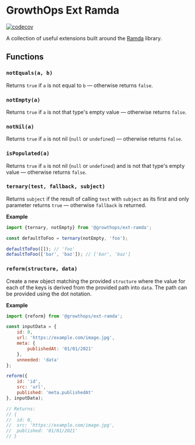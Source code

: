 # GrowthOps Ext Ramda

[![codecov](https://codecov.io/gh/growthops-digital/ext-ramda/branch/main/graph/badge.svg?token=QYEO8FK8JA)](https://codecov.io/gh/growthops-digital/ext-ramda)

A collection of useful extensions built around the [Ramda](https://ramdajs.com/) library.

## Functions

### `notEquals(a, b)`

Returns `true` if `a` is not equal to `b` — otherwise returns `false`.

### `notEmpty(a)`

Returns `true` if `a` is not that type's empty value — otherwise returns `false`.

### `notNil(a)`

Returns `true` if `a` is not nil (`null` or `undefined`) — otherwise returns `false`.

### `isPopulated(a)`

Returns `true` if `a` is not nil (`null` or `undefined`) and is not that type's empty value — otherwise returns `false`.

### `ternary(test, fallback, subject)`

Returns `subject` if the result of calling `test` with `subject` as its first and only parameter returns `true` — otherwise `fallback` is returned.

**Example**
```js
import {ternary, notEmpty} from '@growthops/ext-ramda';

const defaultToFoo = ternary(notEmpty, 'foo');

defaultToFoo([]); // 'foo'
defaultToFoo(['bar', 'baz']); // ['bar', 'baz']
```

### `reform(structure, data)`

Create a new object matching the provided `structure` where the value for each of the keys is derived from the provided path into `data`. The path can be provided using the dot notation.

**Example**
```js
import {reform} from '@growthops/ext-ramda';

const inputData = {
	id: 0,
	url: 'https://example.com/image.jpg',
	meta: {
		publishedAt: '01/01/2021'
	},
	unneeded: 'data'
};

reform({
	id: 'id',
	src: 'url',
	published: 'meta.publishedAt'
}, inputData);

// Returns:
// {
// 	id: 0,
// 	src: 'https://example.com/image.jpg',
// 	published: '01/01/2021'
// }
```
